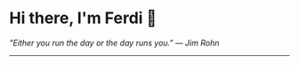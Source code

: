 <h1>Hi there, I'm Ferdi 👋</h1>

<p><em>
  "Either you run the day or the day runs you." — Jim Rohn
</em></p>

---
